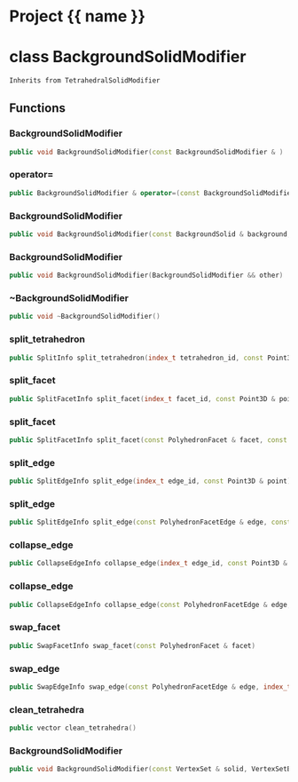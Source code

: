 <script setup>
import {useRoute} from 'vitepress'
const {path} = useRoute()
const tokens = path.split('/')
const words = tokens[2].split('-');
for (let i = 0; i < words.length; i++) {
    words[i] = words[i].charAt(0).toUpperCase() + words[i].slice(1);
    words[i] = words[i].replace('geode', 'Geode')
}
const name = words.join('-');
</script>
# Project {{ name }}

# class BackgroundSolidModifier


```cpp
Inherits from TetrahedralSolidModifier
```



## Functions

### BackgroundSolidModifier

```cpp
public void BackgroundSolidModifier(const BackgroundSolidModifier & )
```


### operator=

```cpp
public BackgroundSolidModifier & operator=(const BackgroundSolidModifier & )
```


### BackgroundSolidModifier

```cpp
public void BackgroundSolidModifier(const BackgroundSolid & background, BackgroundSolidBuilder & background_builder, TetrahedralSolidBuilder3D & builder)
```


### BackgroundSolidModifier

```cpp
public void BackgroundSolidModifier(BackgroundSolidModifier && other)
```


### ~BackgroundSolidModifier

```cpp
public void ~BackgroundSolidModifier()
```


### split_tetrahedron

```cpp
public SplitInfo split_tetrahedron(index_t tetrahedron_id, const Point3D & point)
```


### split_facet

```cpp
public SplitFacetInfo split_facet(index_t facet_id, const Point3D & point)
```


### split_facet

```cpp
public SplitFacetInfo split_facet(const PolyhedronFacet & facet, const Point3D & point)
```


### split_edge

```cpp
public SplitEdgeInfo split_edge(index_t edge_id, const Point3D & point)
```


### split_edge

```cpp
public SplitEdgeInfo split_edge(const PolyhedronFacetEdge & edge, const Point3D & point)
```


### collapse_edge

```cpp
public CollapseEdgeInfo collapse_edge(index_t edge_id, const Point3D & point)
```


### collapse_edge

```cpp
public CollapseEdgeInfo collapse_edge(const PolyhedronFacetEdge & edge, const Point3D & point)
```


### swap_facet

```cpp
public SwapFacetInfo swap_facet(const PolyhedronFacet & facet)
```


### swap_edge

```cpp
public SwapEdgeInfo swap_edge(const PolyhedronFacetEdge & edge, index_t apex)
```


### clean_tetrahedra

```cpp
public vector clean_tetrahedra()
```


### BackgroundSolidModifier

```cpp
public void BackgroundSolidModifier(const VertexSet & solid, VertexSetBuilder & builder, MeshModifierFactoryKey key)
```



